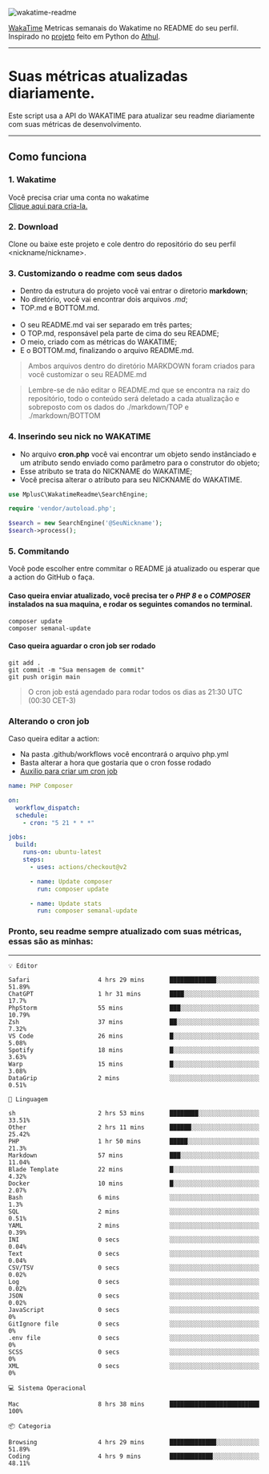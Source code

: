 ![wakatime-readme](https://socialify.git.ci/bymatheus/wakatime-readme/image?description=1&descriptionEditable=M%C3%A9tricas%20semanais%20do%20Wakatime%20no%20seu%20README%20de%20perfil.&font=KoHo&forks=1&language=1&owner=1&pattern=Signal&stargazers=1&theme=Dark)

[WakaTime](https://wakatime.com) Metricas semanais do Wakatime no README do seu perfil. <br>
Inspirado no [projeto](https://github.com/athul/waka-readme) feito em Python do [Athul](https://github.com/athul).
___

# Suas métricas atualizadas diariamente.
Este script usa a API do WAKATIME para atualizar seu readme diariamente com suas métricas de desenvolvimento.

___

## Como funciona

### 1. Wakatime
Você precisa criar uma conta no wakatime <br>
[Clique aqui para cria-la.](https://wakatime.com) 

### 2. Download
Clone ou baixe este projeto e cole dentro do repositório do seu perfil <nickname/nickname>.

### 3. Customizando o readme com seus dados
- Dentro da estrutura do projeto você vai entrar o diretorio **markdown**;  
- No diretório, você vai encontrar dois arquivos *.md*;
- TOP.md e BOTTOM.md.
<br><br>
- O seu README.md vai ser separado em três partes; 
- O TOP.md, responsável pela parte de cima do seu README;
- O meio, criado com as métricas do WAKATIME;
- E o BOTTOM.md, finalizando o arquivo README.md.<br>

> Ambos arquivos dentro do diretório MARKDOWN foram criados para você customizar o seu README.md

> Lembre-se de não editar o README.md que se encontra na raiz do repositório, todo o conteúdo será deletado a cada atualização e sobreposto com os dados do ./markdown/TOP e ./markdown/BOTTOM

### 4. Inserindo seu nick no WAKATIME
- No arquivo **cron.php** você vai encontrar um objeto sendo instânciado e um atributo sendo enviado como parâmetro para o construtor do objeto;
- Esse atributo se trata do NICKNAME do WAKATIME;
- Você precisa alterar o atributo para seu NICKNAME do WAKATIME.

```php
use MplusC\WakatimeReadme\SearchEngine;

require 'vendor/autoload.php';

$search = new SearchEngine('@SeuNickname');
$search->process();
```

### 5. Commitando
Você pode escolher entre commitar o README já atualizado ou esperar que a action do GitHub o faça. <br>

#### Caso queira enviar atualizado, você precisa ter o *PHP 8* e o *COMPOSER* instalados na sua maquina, e rodar os seguintes comandos no terminal.
```composer
composer update
composer semanal-update 
```

#### Caso queira aguardar o cron job ser rodado 
```git 
git add .
git commit -m "Sua mensagem de commit"
git push origin main
```

>O cron job está agendado para rodar todos os dias as 21:30 UTC (00:30 CET-3) 

### Alterando o cron job
Caso queira editar a action:

- Na pasta .github/workflows você encontrará o arquivo php.yml
- Basta alterar a hora que gostaria que o cron fosse rodado
- [Auxilio para criar um cron job](https://crontab.guru)

```yml
name: PHP Composer

on:
  workflow_dispatch:
  schedule:
    - cron: "5 21 * * *"

jobs:
  build:
    runs-on: ubuntu-latest
    steps:
      - uses: actions/checkout@v2

      - name: Update composer
        run: composer update

      - name: Update stats
        run: composer semanal-update
```

### Pronto, seu readme sempre atualizado com suas métricas, essas são as minhas:

___
```text
💡 Editor

Safari                   4 hrs 29 mins       █████████████░░░░░░░░░░░░     51.89%
ChatGPT                  1 hr 31 mins        ████░░░░░░░░░░░░░░░░░░░░░      17.7%
PhpStorm                 55 mins             ███░░░░░░░░░░░░░░░░░░░░░░     10.79%
Zsh                      37 mins             ██░░░░░░░░░░░░░░░░░░░░░░░      7.32%
VS Code                  26 mins             █░░░░░░░░░░░░░░░░░░░░░░░░      5.08%
Spotify                  18 mins             █░░░░░░░░░░░░░░░░░░░░░░░░      3.63%
Warp                     15 mins             █░░░░░░░░░░░░░░░░░░░░░░░░      3.08%
DataGrip                 2 mins              ░░░░░░░░░░░░░░░░░░░░░░░░░      0.51%
```
```text
💬 Linguagem

sh                       2 hrs 53 mins       ████████░░░░░░░░░░░░░░░░░     33.51%
Other                    2 hrs 11 mins       ██████░░░░░░░░░░░░░░░░░░░     25.42%
PHP                      1 hr 50 mins        █████░░░░░░░░░░░░░░░░░░░░      21.3%
Markdown                 57 mins             ███░░░░░░░░░░░░░░░░░░░░░░     11.04%
Blade Template           22 mins             █░░░░░░░░░░░░░░░░░░░░░░░░      4.32%
Docker                   10 mins             █░░░░░░░░░░░░░░░░░░░░░░░░      2.07%
Bash                     6 mins              ░░░░░░░░░░░░░░░░░░░░░░░░░       1.3%
SQL                      2 mins              ░░░░░░░░░░░░░░░░░░░░░░░░░      0.51%
YAML                     2 mins              ░░░░░░░░░░░░░░░░░░░░░░░░░      0.39%
INI                      0 secs              ░░░░░░░░░░░░░░░░░░░░░░░░░      0.04%
Text                     0 secs              ░░░░░░░░░░░░░░░░░░░░░░░░░      0.04%
CSV/TSV                  0 secs              ░░░░░░░░░░░░░░░░░░░░░░░░░      0.02%
Log                      0 secs              ░░░░░░░░░░░░░░░░░░░░░░░░░      0.02%
JSON                     0 secs              ░░░░░░░░░░░░░░░░░░░░░░░░░      0.02%
JavaScript               0 secs              ░░░░░░░░░░░░░░░░░░░░░░░░░         0%
GitIgnore file           0 secs              ░░░░░░░░░░░░░░░░░░░░░░░░░         0%
.env file                0 secs              ░░░░░░░░░░░░░░░░░░░░░░░░░         0%
SCSS                     0 secs              ░░░░░░░░░░░░░░░░░░░░░░░░░         0%
XML                      0 secs              ░░░░░░░░░░░░░░░░░░░░░░░░░         0%
```
```text
💻 Sistema Operacional

Mac                      8 hrs 38 mins       █████████████████████████       100%
```
```text
📦 Categoria

Browsing                 4 hrs 29 mins       █████████████░░░░░░░░░░░░     51.89%
Coding                   4 hrs 9 mins        ████████████░░░░░░░░░░░░░     48.11%
```
